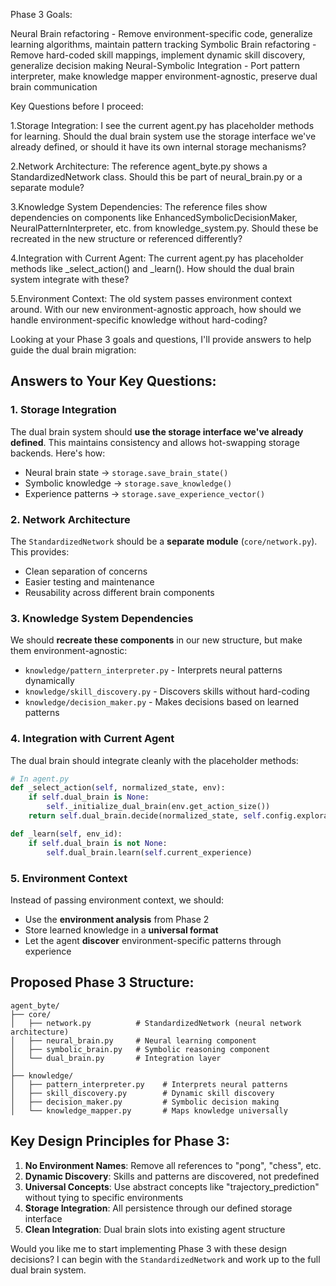 Phase 3 Goals:

Neural Brain refactoring - Remove environment-specific code, generalize learning algorithms, maintain pattern tracking
Symbolic Brain refactoring - Remove hard-coded skill mappings, implement dynamic skill discovery, generalize decision making
Neural-Symbolic Integration - Port pattern interpreter, make knowledge mapper environment-agnostic, preserve dual brain communication

Key Questions before I proceed:

1.Storage Integration: I see the current agent.py has placeholder methods for learning. Should the dual brain system use the storage interface we've already defined, or should it have its own internal storage mechanisms?

2.Network Architecture: The reference agent_byte.py shows a StandardizedNetwork class. Should this be part of neural_brain.py or a separate module?

3.Knowledge System Dependencies: The reference files show dependencies on components like EnhancedSymbolicDecisionMaker, NeuralPatternInterpreter, etc. from knowledge_system.py. Should these be recreated in the new structure or referenced differently?

4.Integration with Current Agent: The current agent.py has placeholder methods like _select_action() and _learn(). How should the dual brain system integrate with these?

5.Environment Context: The old system passes environment context around. With our new environment-agnostic approach, how should we handle environment-specific knowledge without hard-coding?

Looking at your Phase 3 goals and questions, I'll provide answers to help guide the dual brain migration:

## Answers to Your Key Questions:

### 1. **Storage Integration**
The dual brain system should **use the storage interface we've already defined**. This maintains consistency and allows hot-swapping storage backends. Here's how:
- Neural brain state → `storage.save_brain_state()`
- Symbolic knowledge → `storage.save_knowledge()`
- Experience patterns → `storage.save_experience_vector()`

### 2. **Network Architecture**
The `StandardizedNetwork` should be a **separate module** (`core/network.py`). This provides:
- Clean separation of concerns
- Easier testing and maintenance
- Reusability across different brain components

### 3. **Knowledge System Dependencies**
We should **recreate these components** in our new structure, but make them environment-agnostic:
- `knowledge/pattern_interpreter.py` - Interprets neural patterns dynamically
- `knowledge/skill_discovery.py` - Discovers skills without hard-coding
- `knowledge/decision_maker.py` - Makes decisions based on learned patterns

### 4. **Integration with Current Agent**
The dual brain should integrate cleanly with the placeholder methods:
```python
# In agent.py
def _select_action(self, normalized_state, env):
    if self.dual_brain is None:
        self._initialize_dual_brain(env.get_action_size())
    return self.dual_brain.decide(normalized_state, self.config.exploration_rate)

def _learn(self, env_id):
    if self.dual_brain is not None:
        self.dual_brain.learn(self.current_experience)
```

### 5. **Environment Context**
Instead of passing environment context, we should:
- Use the **environment analysis** from Phase 2
- Store learned knowledge in a **universal format**
- Let the agent **discover** environment-specific patterns through experience

## Proposed Phase 3 Structure:

```
agent_byte/
├── core/
│   ├── network.py          # StandardizedNetwork (neural network architecture)
│   ├── neural_brain.py     # Neural learning component
│   ├── symbolic_brain.py   # Symbolic reasoning component
│   └── dual_brain.py       # Integration layer
│
├── knowledge/
│   ├── pattern_interpreter.py    # Interprets neural patterns
│   ├── skill_discovery.py        # Dynamic skill discovery
│   ├── decision_maker.py         # Symbolic decision making
│   └── knowledge_mapper.py       # Maps knowledge universally
```

## Key Design Principles for Phase 3:

1. **No Environment Names**: Remove all references to "pong", "chess", etc.
2. **Dynamic Discovery**: Skills and patterns are discovered, not predefined
3. **Universal Concepts**: Use abstract concepts like "trajectory_prediction" without tying to specific environments
4. **Storage Integration**: All persistence through our defined storage interface
5. **Clean Integration**: Dual brain slots into existing agent structure

Would you like me to start implementing Phase 3 with these design decisions? I can begin with the `StandardizedNetwork` and work up to the full dual brain system.